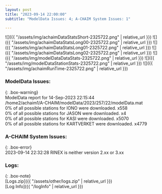 ```yaml
---
layout: post
title: "2023-09-14 22:00:00"
subtitle: "ModelData Issues: 4; A-CHAIM System Issues: 1"

---
```


![]({{ "/assets/img/achaimDataStatsShort-2325722.png" | relative_url }})
![]({{ "/assets/img/achaimDataStatsLong00-2325722.png" | relative_url }})
![]({{ "/assets/img/achaimDataStatsLong01-2325722.png" | relative_url }})
![]({{ "/assets/img/achaimDataStatsLong02-2325722.png" | relative_url }})
![]({{ "/assets/img/modelDataDataStats-2325722.png" | relative_url }})
![]({{ "/assets/img/modelDataStationStats-2325722.png" | relative_url }})
![]({{ "/assets/img/achaimRunTime-2325722.png" | relative_url }})


### ModelData Issues:  
  
{: .box-warning}  
 ModelData report for 14-Sep-2023 22:15:44   
 /home2/achaim1/A-CHAIM/modelData/2023/257/22/modelData.mat   
 0% of all possible stations for IONO were downloaded. x558   
 0% of all possible stations for JASON were downloaded. x4   
 0% of all possible stations for KASI were downloaded. x5070   
 0% of all possible stations for KARTVERKET were downloaded. x4779   
  
### A-CHAIM System Issues:  
  
{: .box-error}  
2023-09-14 22:32:28 RINEX is neither version 2.xx or 3.xx  

### Logs:  
  
{: .box-note}  
[Logs.zip]({{ "/assets/other/logs.zip" | relative_url }})  
[Log Info]({{ "/logInfo" | relative_url }})  
